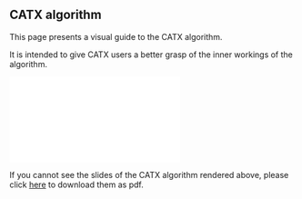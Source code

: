 ## CATX algorithm
This page presents a visual guide to the CATX algorithm.

It is intended to give CATX users a better grasp of the inner workings of the algorithm.

<object data="../../artifacts/algo_catx.pdf" type="application/pdf" style="min-height:50vh;width:100%">
    <embed src="../../artifacts/algo_catx.pdf" type="application/pdf" />
</object>

<p> If you cannot see the slides of the CATX algorithm rendered above,
    please click <a href="../../artifacts/algo_catx.pdf">here</a> to download them as pdf.
</p>
